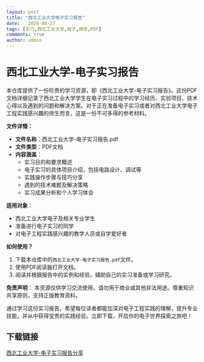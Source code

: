 ```yaml
---
layout: post
title: "西北工业大学电子实习报告"
date:   2020-08-27
tags: [实习,西北工业大学,电子,报告,PDF]
comments: true
author: admin
---
```

# 西北工业大学-电子实习报告

本仓库提供了一份珍贵的学习资源，即《西北工业大学-电子实习报告》。这份PDF文档详细记录了西北工业大学学生在电子实习过程中的学习经历、实验项目、技术心得以及遇到的问题和解决方案。对于正在准备电子实习或者对西北工业大学电子工程实践感兴趣的师生而言，这是一份不可多得的参考材料。

**文件详情：**
- **文件名称**：西北工业大学-电子实习报告.pdf
- **文件类型**：PDF文档
- **内容涵盖**：
  - 实习目的和要求概述
  - 电子实习的具体项目介绍，包括电路设计、调试等
  - 实践操作步骤与技巧分享
  - 遇到的技术难题及解决策略
  - 实习成果分析和个人学习体会
  
**适用对象**：
- 西北工业大学电子及相关专业学生
- 准备进行电子实习的同学
- 对电子工程实践感兴趣的教学人员或自学爱好者

**如何使用？**
1. 下载本仓库中的`西北工业大学-电子实习报告.pdf`文件。
2. 使用PDF阅读器打开文档。
3. 阅读并根据报告中的实例和经验，辅助自己的实习准备或学习研究。

**免责声明**：
本资源仅供学习交流使用，请勿用于商业或其他非法用途。尊重知识共享原则，支持正版教育资料。

通过学习这份实习报告，希望每位读者都能加深对电子工程实践的理解，提升专业技能，并从中获得宝贵的实践经验。立即下载，开启你的电子世界探索之旅吧！

## 下载链接

[西北工业大学-电子实习报告分享](https://pan.quark.cn/s/5db684f89bb2)